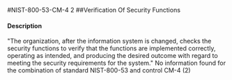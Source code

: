 #NIST-800-53-CM-4 2
##Verification Of Security Functions
#### Description
"The organization, after the information system is changed, checks the security functions to verify that the functions are implemented correctly, operating as intended, and producing the desired outcome with regard to meeting the security requirements for the system."
No information found for the combination of standard NIST-800-53 and control CM-4 (2)
